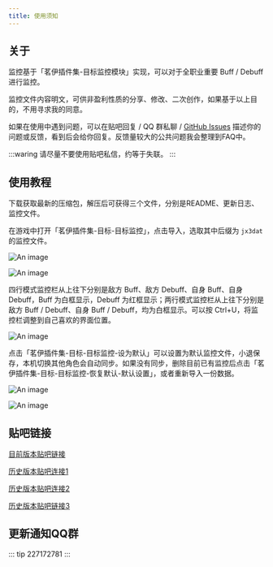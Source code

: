 ```yaml
---
title: 使用须知
---
```


## 关于

监控基于「茗伊插件集-目标监控模块」实现，可以对于全职业重要 Buff / Debuff 进行监控。

监控文件内容明文，可供非盈利性质的分享、修改、二次创作，如果基于以上目的，不用寻求我的同意。

如果在使用中遇到问题，可以在贴吧回复 / QQ 群私聊 / [GitHub Issues]() 描述你的问题或反馈，看到后会给你回复。反馈量较大的公共问题我会整理到FAQ中。

:::waring 
请尽量不要使用贴吧私信，约等于失联。
:::

## 使用教程

下载获取最新的压缩包，解压后可获得三个文件，分别是README、更新日志、监控文件。

在游戏中打开「茗伊插件集-目标-目标监控」，点击导入，选取其中后缀为 `jx3dat` 的监控文件。

![An image](/LiyuTargetMon/image/1.png)

![An image](/LiyuTargetMon/image/2.png)

四行模式监控栏从上往下分别是敌方 Buff、敌方 Debuff、自身 Buff、自身 Debuff，Buff 为白框显示，Debuff 为红框显示；两行模式监控栏从上往下分别是敌方 Buff / Debuff、自身 Buff / Debuff，均为白框显示。可以按 Ctrl+U，将监控栏调整到自己喜欢的界面位置。

![An image](/LiyuTargetMon/image/3.png)

点击「茗伊插件集-目标-目标监控-设为默认」可以设置为默认监控文件，小退保存，本机切换其他角色会自动同步。如果没有同步，删除目前已有监控后点击「茗伊插件集-目标-目标监控-恢复默认-默认设置」，或者重新导入一份数据。

![An image](/LiyuTargetMon/image/4.png)

![An image](/LiyuTargetMon/image/5.png)

## 贴吧链接

[目前版本贴吧链接](https://tieba.baidu.com/p/6470946492?see_lz=1)

[历史版本贴吧连接1](https://tieba.baidu.com/p/5464592160?see_lz=1)

[历史版本贴吧连接2](https://tieba.baidu.com/p/5314050246?see_lz=1)
 
[历史版本贴吧链接3](https://tieba.baidu.com/p/6323130138?pn=1)


## 更新通知QQ群

::: tip
227172781
::: 




 